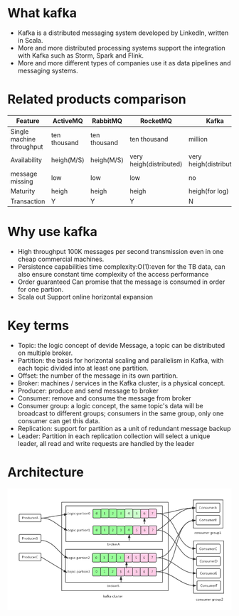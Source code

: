 # What kafka
* Kafka is a distributed messaging system developed by LinkedIn, written in Scala.
* More and more distributed processing systems support the integration with Kafka such as Storm, Spark and Flink.
* More and more different types of companies use it as data pipelines and messaging systems.

# Related products comparison
|  Feature | ActiveMQ   | RabbitMQ   | RocketMQ | Kafka |
| ------------ | ------------ | ------------ | ------------ |------------ |
| Single machine throughput|  ten thousand |  ten thousand |  ten thousand | million |
| Availability | heigh(M/S) | heigh(M/S) | very heigh(distributed) | very heigh(distributed) |
| message missing| low | low | low | no |
| Maturity | heigh | heigh | heigh | heigh(for log) |
| Transaction | Y | Y | Y | N |

# Why use kafka
* High throughput
  100K messages per second transmission even in one cheap commercial machines.
* Persistence capabilities
  time complexity:O(1):even for the TB data, can also ensure constant time complexity of the access performance  
* Order guaranteed
  Can promise that the message is consumed in order for one partion.
* Scala out
  Support online horizontal expansion

# Key terms
* Topic: the logic concept of devide Message, a topic can be distributed on multiple broker.
* Partition: the basis for horizontal scaling and parallelism in Kafka, with each topic divided into at least one partition.
* Offset: the number of the message in its own partition.
* Broker: machines / services in the Kafka cluster, is a physical concept.
* Producer: produce and send message to broker
* Consumer: remove and consume the message from broker
* Consumer group: a logic concept, the same topic's data will be broadcast to different groups; consumers in the same group, only one
                              consumer can get this data.
* Replication: support for partition as a unit of redundant message backup
* Leader: Partition in each replication collection will select a unique leader, all read and write requests are handled by the leader

# Architecture
![](images/kafka-architecture.png)
